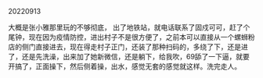 20220913

大概是张小雅那里玩的不够彻底， 出了地铁站，就电话联系了固戍可可，赶了个尾钟，现在因为疫情防控，进出村子不是很方便了，之前本可以直接从一个螺蛳粉店的侧门直接进去，现在得走村子正门，还装了那种扫码的，多绕了下，还是进了，还是先洗澡，出来加了她新微信，还是躺下，给我吹，69舔了一下逼，就要开搞了，正面操下，然后侧着操，出水，感觉无套的感觉就这样。洗完走人。

